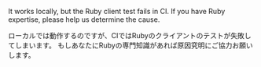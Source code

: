 It works locally, but the Ruby client test fails in CI.
If you have Ruby expertise, please help us determine the cause.

ローカルでは動作するのですが、CIではRubyのクライアントのテストが失敗してしまいます。
もしあなたにRubyの専門知識があれば原因究明にご協力お願いします。


